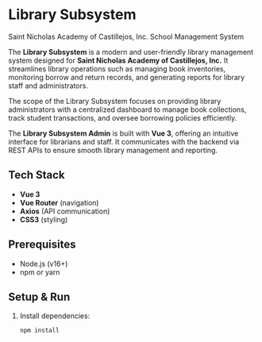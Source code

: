 # Library Subsystem
Saint Nicholas Academy of Castillejos, Inc. School Management System

The **Library Subsystem** is a modern and user-friendly library management system
designed for **Saint Nicholas Academy of Castillejos, Inc.** It streamlines
library operations such as managing book inventories, monitoring borrow and return
records, and generating reports for library staff and administrators.

The scope of the Library Subsystem focuses on providing library administrators with
a centralized dashboard to manage book collections, track student transactions,
and oversee borrowing policies efficiently.

The **Library Subsystem Admin** is built with **Vue 3**, offering an intuitive
interface for librarians and staff. It communicates with the backend via REST APIs
to ensure smooth library management and reporting.

## Tech Stack
- **Vue 3**
- **Vue Router** (navigation)
- **Axios** (API communication)
- **CSS3** (styling)

## Prerequisites
- Node.js (v16+)
- npm or yarn

## Setup & Run
1. Install dependencies:
   ```bash
   npm install
